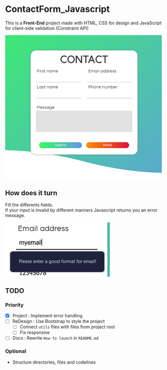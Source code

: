 # ContactForm_Javascript
This is a **Front-End** project made with HTML, CSS for design and JavaScript for  client-side validation (Constraint API)

![Contact form](/assets/readme/contact-form.png)

<!-- ## How to launch
1. Download the project in your system
2. Open `index.html` in your favorite browser
3. Here you are in the main page of the project -->

## How does it turn
Fill the differents fields.  
If your input is invalid by different manners Javascript returns you an error message.

![Bad email format](/assets/readme/novalid-input.png)

## TODO
### Priority
- [x] Project : Implement error handling
- [ ] ReDesign : Use Bootstrap to style the project
  - [ ] Connect `utils` files with files from project root
  - [ ] Fix responsive
- [ ] Docs : Rewrite `How to launch` in `README.md`

### Optional
- Structure directories, files and codelines

<!-- ### Server-side
- Future data handling with Golang/Node -->


